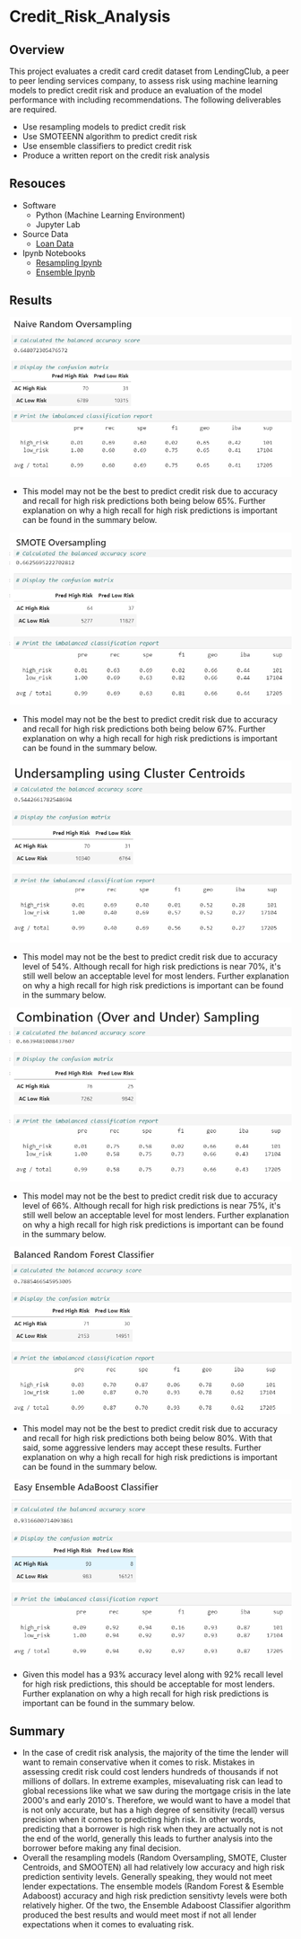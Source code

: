 # Credit_Risk_Analysis

## Overview
This project evaluates a credit card credit dataset from LendingClub, a peer to peer lending services company, to assess risk using machine learning models to predict credit risk and produce an evaluation of the model performance with including recommendations.  The following deliverables are required.
  - Use resampling models to predict credit risk
  - Use SMOTEENN algorithm to predict credit risk
  - Use ensemble classifiers to predict credit risk
  - Produce a written report on the credit risk analysis

## Resouces

  - Software
    - Python (Machine Learning Environment)
    - Jupyter Lab
  - Source Data
    - [Loan Data](https://github.com/sbretag/Credit_Risk_Analysis/blob/main/Resources/LoanStats_2019Q1.csv)
  - Ipynb Notebooks
    - [Resampling Ipynb](https://github.com/sbretag/Credit_Risk_Analysis/blob/main/Notebooks/credit_risk_resampling.ipynb)
    - [Ensemble Ipynb](https://github.com/sbretag/Credit_Risk_Analysis/blob/main/Notebooks/credit_risk_ensemble.ipynb)

## Results

![image](https://github.com/sbretag/Credit_Risk_Analysis/blob/main/Images/RandomOverSampling_Results.png)
- This model may not be the best to predict credit risk due to accuracy and recall for high risk predictions both being below 65%.  Further explanation on why a high recall for high risk predictions is important can be found in the summary below.

![image](https://github.com/sbretag/Credit_Risk_Analysis/blob/main/Images/SMOTE_Results.png)
- This model may not be the best to predict credit risk due to accuracy and recall for high risk predictions both being below 67%.  Further explanation on why a high recall for high risk predictions is important can be found in the summary below.

![image](https://github.com/sbretag/Credit_Risk_Analysis/blob/main/Images/ClusterCentroidsUnderSample.png)
- This model may not be the best to predict credit risk due to accuracy level of 54%.  Although recall for high risk predictions is near 70%, it's still well below an acceptable level for most lenders.  Further explanation on why a high recall for high risk predictions is important can be found in the summary below.

![image](https://github.com/sbretag/Credit_Risk_Analysis/blob/main/Images/SMOTEENN_Results.png)
- This model may not be the best to predict credit risk due to accuracy level of 66%.  Although recall for high risk predictions is near 75%, it's still well below an acceptable level for most lenders.  Further explanation on why a high recall for high risk predictions is important can be found in the summary below.

![image](https://github.com/sbretag/Credit_Risk_Analysis/blob/main/Images/RandomForest_Results.png)
- This model may not be the best to predict credit risk due to accuracy and recall for high risk predictions both being below 80%.  With that said, some aggressive lenders may accept these results.  Further explanation on why a high recall for high risk predictions is important can be found in the summary below.

![image](https://github.com/sbretag/Credit_Risk_Analysis/blob/main/Images/EEC_Results.png)
- Given this model has a 93% accuracy level along with 92% recall level for high risk predictions, this should be acceptable for most lenders.   Further explanation on why a high recall for high risk predictions is important can be found in the summary below.


## Summary
- In the case of credit risk analysis, the majority of the time the lender will want to remain conservative when it comes to risk.  Mistakes in assessing credit risk could cost lenders hundreds of thousands if not millions of dollars.  In extreme examples, misevaluating risk can lead to global recessions like what we saw during the mortgage crisis in the late 2000's and early 2010's.  Therefore, we would want to have a model that is not only accurate, but has a high degree of sensitivity (recall) versus precision when it comes to predicting high risk.  In other words, predicting that a borrower is high risk when they are actually not is not the end of the world, generally this leads to further analysis into the borrower before making any final decision.
- Overall the resampling models (Random Oversampling, SMOTE, Cluster Centroids, and SMOOTEN) all had relatively low accuracy and high risk prediction sentivity levels.  Generally speaking, they would not meet lender expectations.  The ensemble models (Random Forest & Esemble Adaboost) accuracy and high risk prediction sensitivty levels were both relatively higher.  Of the two, the Ensemble Adaboost Classifier algorithm produced the best results and would meet most if not all lender expectations when it comes to evaluating risk.



